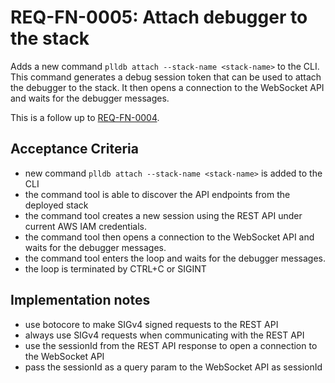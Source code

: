 # REQ-FN-0005: Attach debugger to the stack

Adds a new command `plldb attach --stack-name <stack-name>` to the CLI.
This command generates a debug session token that can be used to attach the debugger to the stack. It then opens a connection to the WebSocket API and waits for the debugger messages.

This is a follow up to [REQ-FN-0004](./req_fn_0004.md).

## Acceptance Criteria

- new command `plldb attach --stack-name <stack-name>` is added to the CLI
- the command tool is able to discover the API endpoints from the deployed stack
- the command tool creates a new session using the REST API under current AWS IAM credentials. 
- the command tool then opens a connection to the WebSocket API and waits for the debugger messages.
- the command tool enters the loop and waits for the debugger messages.
- the loop is terminated by CTRL+C or SIGINT

## Implementation notes

- use botocore to make SIGv4 signed requests to the REST API
- always use SIGv4 requests when communicating with the REST API
- use the sessionId from the REST API response to open a connection to the WebSocket API
- pass the sessionId as a query param to the WebSocket API as sessionId
